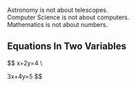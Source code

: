Astronomy is not about telescopes.  
Computer Science is not about computers.  
Mathematics is not about numbers.

## Equations In Two Variables

$$ x+2y=4 \\

3x+4y=5 $$

